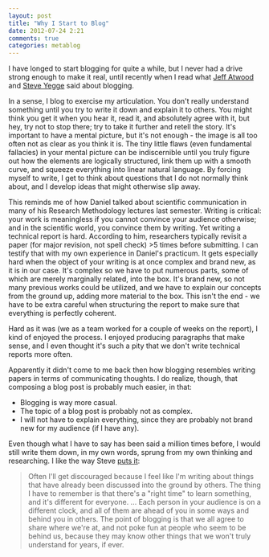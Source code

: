 ```yaml
---
layout: post
title: "Why I Start to Blog"
date: 2012-07-24 2:21
comments: true
categories: metablog
---
```


I have longed to start blogging for quite a while, but I never had a drive strong enough to make it real, until recently when I read what [Jeff Atwood](http://www.codinghorror.com/blog/2012/07/coding-horror-the-book.html) and [Steve Yegge](https://sites.google.com/site/steveyegge2/you-should-write-blogs) said about blogging.

In a sense, I blog to exercise my articulation. You don't really understand something until you try to write it down and explain it to others. You might think you get it when you hear it, read it, and absolutely agree with it, but hey, try not to stop there; try to take it further and retell the story. It's important to have a mental picture, but it's not enough - the image is all too often not as clear as you think it is. The tiny little flaws (even fundamental fallacies) in your mental picture can be indiscernible until you truly figure out how the elements are logically structured, link them up with a smooth curve, and squeeze everything into linear natural language. By forcing myself to write, I get to think about questions that I do not normally think about, and I develop ideas that might otherwise slip away.

This reminds me of how Daniel talked about scientific communication in many of his Research Methodology lectures last semester. Writing is critical: your work is meaningless if you cannot convince your audience otherwise; and in the scientific world, you convince them by writing. Yet writing a technical report is hard. According to him, researchers typically revisit a paper (for major revision, not spell check) >5 times before submitting. I can testify that with my own experience in Daniel's practicum. It gets especially hard when the object of your writing is at once complex and brand new, as it is in our case. It's complex so we have to put numerous parts, some of which are merely marginally related, into the box. It's brand new, so not many previous works could be utilized, and we have to explain our concepts from the ground up, adding more material to the box. This isn't the end - we have to be extra careful when structuring the report to make sure that everything is perfectly coherent.

Hard as it was (we as a team worked for a couple of weeks on the report), I kind of enjoyed the process. I enjoyed producing paragraphs that make sense, and I even thought it's such a pity that we don't write technical reports more often.

Apparently it didn't come to me back then how blogging resembles writing papers in terms of communicating thoughts. I do realize, though, that composing a blog post is probably much easier, in that:

* Blogging is way more casual.
* The topic of a blog post is probably not as complex.
* I will not have to explain everything, since they are probably not brand new for my audience (if I have any).

Even though what I have to say has been said a million times before, I would still write them down, in my own words, sprung from my own thinking and researching. I like the way Steve [puts it](https://sites.google.com/site/steveyegge2/you-should-write-blogs):

> Often I'll get discouraged because I feel like I'm writing about things that have already been discussed into the ground by others. The thing I have to remember is that there's a "right time" to learn something, and it's different for everyone. 
> ...
> Each person in your audience is on a different clock, and all of them are ahead of you in some ways and behind you in others. The point of blogging is that we all agree to share where we're at, and not poke fun at people who seem to be behind us, because they may know other things that we won't truly understand for years, if ever.